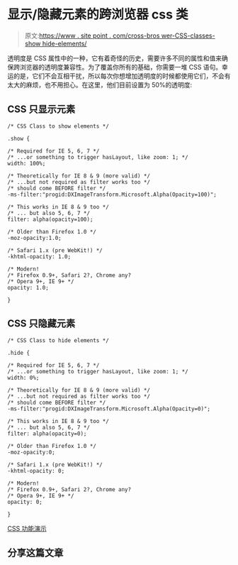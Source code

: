 # 显示/隐藏元素的跨浏览器 css 类

> 原文:[https://www . site point . com/cross-bros wer-CSS-classes-show hide-elements/](https://www.sitepoint.com/cross-broswer-css-classes-showhide-elements/)

透明度是 CSS 属性中的一种，它有着奇怪的历史，需要许多不同的属性和值来确保跨浏览器的透明度兼容性。为了覆盖你所有的基础，你需要一堆 CSS 语句。幸运的是，它们不会互相干扰，所以每次你想增加透明度的时候都使用它们，不会有太大的麻烦，也不用担心。在这里，他们目前设置为 50%的透明度:

## CSS 只显示元素

```
/* CSS Class to show elements */

.show {

/* Required for IE 5, 6, 7 */
/* ...or something to trigger hasLayout, like zoom: 1; */
width: 100%;

/* Theoretically for IE 8 & 9 (more valid) */
/* ...but not required as filter works too */
/* should come BEFORE filter */
-ms-filter:"progid:DXImageTransform.Microsoft.Alpha(Opacity=100)";

/* This works in IE 8 & 9 too */
/* ... but also 5, 6, 7 */
filter: alpha(opacity=100);

/* Older than Firefox 1.0 */
-moz-opacity:1.0;

/* Safari 1.x (pre WebKit!) */
-khtml-opacity: 1.0;

/* Modern!
/* Firefox 0.9+, Safari 2?, Chrome any?
/* Opera 9+, IE 9+ */
opacity: 1.0;

}
```

## CSS 只隐藏元素

```
/* CSS Class to hide elements */

.hide {

/* Required for IE 5, 6, 7 */
/* ...or something to trigger hasLayout, like zoom: 1; */
width: 0%;

/* Theoretically for IE 8 & 9 (more valid) */
/* ...but not required as filter works too */
/* should come BEFORE filter */
-ms-filter:"progid:DXImageTransform.Microsoft.Alpha(Opacity=0)";

/* This works in IE 8 & 9 too */
/* ... but also 5, 6, 7 */
filter: alpha(opacity=0);

/* Older than Firefox 1.0 */
-moz-opacity:0;

/* Safari 1.x (pre WebKit!) */
-khtml-opacity: 0;

/* Modern!
/* Firefox 0.9+, Safari 2?, Chrome any?
/* Opera 9+, IE 9+ */
opacity: 0;

}
```

[CSS 功能演示](http://www.jquery4u.com/function-demos/css/)

## 分享这篇文章